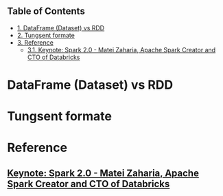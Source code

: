 <div id="table-of-contents">
<h2>Table of Contents</h2>
<div id="text-table-of-contents">
<ul>
<li><a href="#sec-1">1. DataFrame (Dataset) vs RDD</a></li>
<li><a href="#sec-2">2. Tungsent formate</a></li>
<li><a href="#sec-3">3. Reference</a>
<ul>
<li><a href="#sec-3-1">3.1. Keynote: Spark 2.0 - Matei Zaharia, Apache Spark Creator and CTO of Databricks</a></li>
</ul>
</li>
</ul>
</div>
</div>


# DataFrame (Dataset) vs RDD<a id="sec-1" name="sec-1"></a>

# Tungsent formate<a id="sec-2" name="sec-2"></a>

# Reference<a id="sec-3" name="sec-3"></a>

## [Keynote: Spark 2.0 - Matei Zaharia, Apache Spark Creator and CTO of Databricks](https://www.youtube.com/watch?v=L029ZNBG7bk&feature=youtu.be)<a id="sec-3-1" name="sec-3-1"></a>
